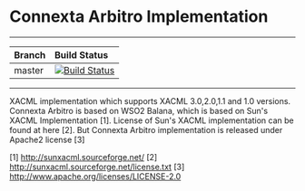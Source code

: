 Connexta Arbitro Implementation
==========================

---

|  Branch | Build Status |
| :------------ |:-------------
| master      | [![Build Status](https://travis-ci.org/connexta/arbitro.svg?branch=master)](https://travis-ci.org/connexta/arbitro) |

---

XACML implementation which supports XACML 3.0,2.0,1.1 and 1.0 versions. Connexta Arbitro is based on WSO2 Balana, which is based on Sun's XACML Implementation [1]. License of Sun's XACML implementation can be found at here [2]. But Connexta Arbitro implementation is released under Apache2 license [3]

[1] http://sunxacml.sourceforge.net/
[2] http://sunxacml.sourceforge.net/license.txt
[3] http://www.apache.org/licenses/LICENSE-2.0
